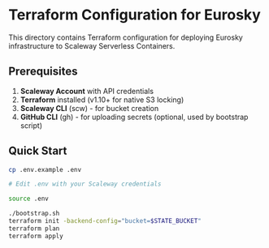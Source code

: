 # Terraform Configuration for Eurosky

This directory contains Terraform configuration for deploying Eurosky infrastructure to Scaleway Serverless Containers.

## Prerequisites

1. **Scaleway Account** with API credentials
2. **Terraform** installed (v1.10+ for native S3 locking)
3. **Scaleway CLI** (scw) - for bucket creation
4. **GitHub CLI** (gh) - for uploading secrets (optional, used by bootstrap script)

## Quick Start

```bash
cp .env.example .env

# Edit .env with your Scaleway credentials

source .env

./bootstrap.sh
terraform init -backend-config="bucket=$STATE_BUCKET"
terraform plan
terraform apply
```
